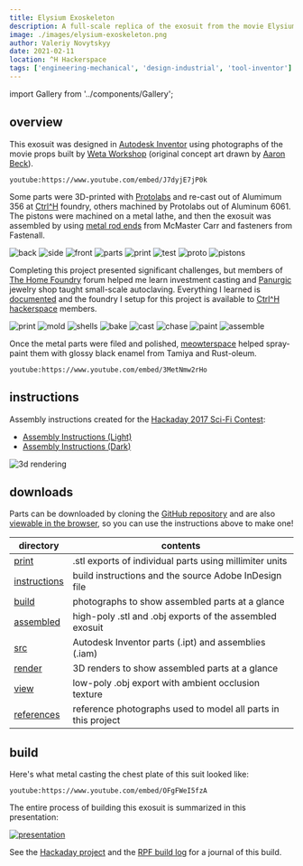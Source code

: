 ```yaml
---
title: Elysium Exoskeleton
description: A full-scale replica of the exosuit from the movie Elysium (2013)
image: ./images/elysium-exoskeleton.png
author: Valeriy Novytskyy
date: 2021-02-11
location: ^H Hackerspace
tags: ['engineering-mechanical', 'design-industrial', 'tool-inventor']
---
```


import Gallery from '../components/Gallery';

## overview

This exosuit was designed in [Autodesk Inventor](https://www.autodesk.com/products/inventor/overview) using photographs of the movie props built by [Weta Workshop](https://wetaworkshopdesignstudio.artstation.com/) (original concept art drawn by [Aaron Beck](http://skul4aface.blogspot.com/)).

`youtube:https://www.youtube.com/embed/J7dyjE7jP0k`

Some parts were 3D-printed with [Protolabs](https://www.protolabs.com/) and re-cast out of Alumimum 356 at [Ctrl^H](https://pdxhackerspace.org/) foundry, others machined by Protolabs out of Aluminum 6061. The pistons were machined on a metal lathe, and then the exosuit was assembled by using [metal rod ends](https://www.mcmaster.com/rod-ends/ball-joint-rod-ends-10/shank-thread-size~m6/) from McMaster Carr and fasteners from Fastenall.

<Gallery>
  <img alt="back" src="./images/elysium-exoskeleton-worn-back.jpg"/>
  <img alt="side" src="./images/elysium-exoskeleton-worn-side.jpg"/>
  <img alt="front" src="./images/elysium-exoskeleton-worn-front.jpg"/>
  <img alt="parts" src="./images/elysium-exoskeleton-assembly1.jpg"/>
  <img alt="print" src="./images/elysium-exoskeleton-print-parts.png"/>
  <img alt="test" src="./images/elysium-exoskeleton-print.jpg"/>
  <img alt="proto" src="./images/elysium-exoskeleton-print-assemble.jpg"/>
  <img alt="pistons" src="./images/elysium-exoskeleton-pistons.jpg"/>
</Gallery>

Completing this project presented significant challenges, but members of [The Home Foundry](http://forums.thehomefoundry.org/index.php?threads/help-me-make-another-attempt-at-shell-casting.373) forum helped me learn investment casting and [Panurgic](https://yellow.place/es/panurgic-portland-usa) jewelry shop taught small-scale autoclaving. Everything I learned is [documented](https://github.com/01binary/investment-casting) and the foundry I setup for this project is available to [Ctrl^H hackerspace](https://pdxhackerspace.org/) members.

<Gallery>
  <img alt="print" src="./images/elysium-exoskeleton-moldmaking.jpg"/>
  <img alt="mold" src="./images/elysium-exoskeleton-chest-mold.jpg"/>
  <img alt="shells" src="./images/elysium-exoskeleton-shells.jpg"/>
  <img alt="bake" src="./images/elysium-exoskeleton-chest-bake.jpg" />
  <img alt="cast" src="./images/elysium-exoskeleton-chest-cast.jpg" />
  <img alt="chase" src="./images/elysium-exoskeleton-finishing.jpg" />
  <img alt="paint" src="./images/elysium-exoskeleton-chest-finished.png" />
  <img alt="assemble" src="./images/elysium-exoskeleton-assembly2.jpg" />
</Gallery>

Once the metal parts were filed and polished, [meowterspace](https://github.com/infinesse) helped spray-paint them with glossy black enamel from Tamiya and Rust-oleum.

`youtube:https://www.youtube.com/embed/3MetNmw2rHo`

## instructions

Assembly instructions created for the [Hackaday 2017 Sci-Fi Contest](https://hackaday.io/contest/19541-hackadays-2017-sci-fi-contest):

- [Assembly Instructions (Light)](exoskeleton-instructions-light.pdf)
- [Assembly Instructions (Dark)](exoskeleton-instructions-dark.pdf)

![3d rendering](./images/elysium-exoskeleton-3d.png)

## downloads

Parts can be downloaded by cloning the [GitHub repository](https://github.com/01binary/elysium-max-exoskeleton) and are also [viewable in the browser](https://github.com/01binary/elysium-max-exoskeleton/blob/master/print/HipRight.stl), so you can use the instructions above to make one!

| directory                                                                                    | contents                                                      |
| -------------------------------------------------------------------------------------------- | ------------------------------------------------------------- |
| [print](https://github.com/01binary/elysium-max-exoskeleton/tree/master/print)               | .stl exports of individual parts using millimiter units       |
| [instructions](https://github.com/01binary/elysium-max-exoskeleton/tree/master/instructions) | build instructions and the source Adobe InDesign file         |
| [build](https://github.com/01binary/elysium-max-exoskeleton/tree/master/build)               | photographs to show assembled parts at a glance               |
| [assembled](https://github.com/01binary/elysium-max-exoskeleton/tree/master/assembled)       | high-poly .stl and .obj exports of the assembled exosuit      |
| [src](https://github.com/01binary/elysium-max-exoskeleton/tree/master/src)                   | Autodesk Inventor parts (.ipt) and assemblies (.iam)          |
| [render](https://github.com/01binary/elysium-max-exoskeleton/tree/master/render)             | 3D renders to show assembled parts at a glance                |
| [view](https://github.com/01binary/elysium-max-exoskeleton/tree/master/view)                 | low-poly .obj export with ambient occlusion texture           |
| [references](https://github.com/01binary/elysium-max-exoskeleton/tree/master/references)     | reference photographs used to model all parts in this project |

## build

Here's what metal casting the chest plate of this suit looked like:

`youtube:https://www.youtube.com/embed/OFgFWeI5fzA`

The entire process of building this exosuit is summarized in this presentation:

[![presentation](./images/exoskeleton-presentation.png)](https://docs.google.com/presentation/d/19_l0XWe4A3Xc64K67Ak3zYep9TedVx4DBbwqQECWMyE/edit?usp=sharing)

See the [Hackaday project](https://hackaday.io/project/19830-elysium-max-exoskeleton/) and the [RPF build log](http://www.therpf.com/showthread.php?t=212832) for a journal of this build.
